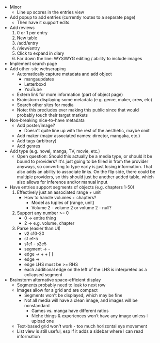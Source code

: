 - Minor
    - Line up scores in the entries view
- Add popup to add entries (currently routes to a separate page)
    - Then have it support edits
- Add reviews
    1. 0 or 1 per entry
    2. New table
    3. /add/entry
    4. /view/entry
    5. Click to expand in diary
    6. Far down the line: WYSIWYG editing / ability to include images
- Implement search page
- Add other-site webscraping
    - Automatically capture metadata and add object
        - mangaupdates
        - Letterboxd
        - YouTube
    - Extern link for more information (part of object page)
    - Brainstorm displaying some metadata (e.g. genre, maker, crew, etc)
    - Search other sites for media
    - Note: this precludes ever making this public since that would probably touch their target markets
- Non-breaking nice-to-have metadata
    - Add poster/image?
        - Doesn't quite line up with the rest of the aesthetic, maybe omit
    - Add maker (major associated names: director, mangaka, etc.)
    - Add tags (arbitrary)
    - Add genres 
- Add type (e.g. novel, manga, TV, movie, etc.)
    - Open question: Should this actually be a media type, or should it be bound to providers? It's just going to be filled in from the provider anyways, so converting to type early is just losing information. That also adds an ability to associate links. On the flip side, there could be multiple providers, so this should just be another added table, which also allows for inference and/or manual input.
- Have entries support segments of objects (e.g. chapters 1-50)
    1. Effectively just an associated range + unit
        - How to handle volumes + chapters?
            - Model as tuples of (range, unit)
            - Volume 2 - volume 2 or volume 2 - null?
    2. Support any number >= 0
        - 0 -> entire thing
        - 2 -> e.g. volume, chapter
    3. Parse (easier than UI)
        - v2 c10-20
        - s1 e1-5
        - s1e1 - s2e5
        - segment -> <edge> - <edge>
        - edge -> <alpha>+ <num>+ [ <edge>]
        - edge -> <empty>
        - edge LHS must be >= RHS
        - each additional edge on the left of the LHS is interpreted as a collapsed segment
- Brainstorm alternative space-efficient display
    - Segments probably need to leak to next row
    - Images allow for a grid and are compact
        - Segments won't be displayed, which may be fine
        - Not all media will have a clean image, and images will be nonstandard
            - Games vs. manga have different ratios
            - Niche things & experiences won't have any image unless I upload one
    - Text-based grid won't work - too much horizontal eye movement
    - List view is still useful, esp if it adds a sidebar where I can read information